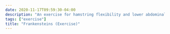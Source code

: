 ```yaml
---
date: 2020-11-17T09:59:30-04:00
description: "An exercise for hamstring flexibility and lower abdominal muscles"
tags: ["exercise"]
title: "Frankensteins (Exercise)"
---
```


<!-- TODO: Instructions and video -->
